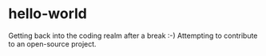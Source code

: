 # hello-world
Getting back into the coding realm after a break :-)
Attempting to contribute to an open-source project.
